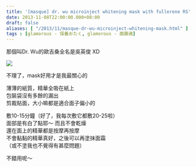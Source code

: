 ```yaml
---
title: '[masque] dr. wu microinject whitening mask with fullerene RS'
date: 2013-11-08T22:00:00.000+08:00
draft: false
aliases: [ "/2013/11/masque-dr-wu-microinject-whitening-mask.html" ]
tags : [glamorous - 保養おたく, glamorous - 面膜魂]
---
```


那個叫Dr. Wu的歐吉桑全名是吳英俊 XD  

![](/images/drwuwhite.jpg)

不理了，mask好用才是我最關心的  
  
薄薄的紙質，精華全吸在紙上  
包裝袋沒有多餘的漏出  
剪裁貼面，大小嘛都是適合面子偏小的  
  
敷10-15分鐘（好了，我每次敷它都敷20-25啦）  
面部是有白了點耶～ 而且不會乾燥  
還在面上的精華都是按摩再按摩  
不會黏黏的精華真好，之後可以再塗抹面霜  
（或不塗我也不覺得有甚麼問題）  
  
  
不錯用呢～
